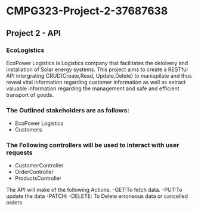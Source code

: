 # CMPG323-Project-2-37687638
## Project 2 - API
### EcoLogistics
EcoPower Logistics is Logistics company that facilitates the deloivery and installation of Solar energy systems.
This project aims to create a RESTful API intergrating CRUD(Create,Read, Update,Delete) to maniupilate and thus reveal vital information
regarding customer information as well as extract valuable information regarding the management and safe and efficient transport of goods.

### The Outlined stakeholders are as follows:
- EcoPower Logistics
- Customers

### The Following controllers will be used to interact with user requests
- CustomerController
- OrderController
- ProductsController


The API will make of the following Actions.
-GET:To fetch data.
-PUT:To update the data
-PATCH:
-DELETE: To Delete erroneous data or cancelled orders
